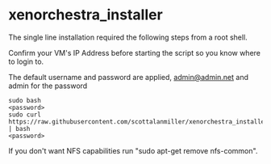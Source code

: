 # xenorchestra_installer

The single line installation required the following steps from a root shell. 

Confirm your VM's IP Address before starting the script so you know where to login to. 

The default username and password are applied, admin@admin.net and admin for the password

    sudo bash
    <password>
    sudo curl https://raw.githubusercontent.com/scottalanmiller/xenorchestra_installer/master/xo_install.sh | bash
    <password>
    
    
If you don't want NFS capabilities run "sudo apt-get remove nfs-common".

